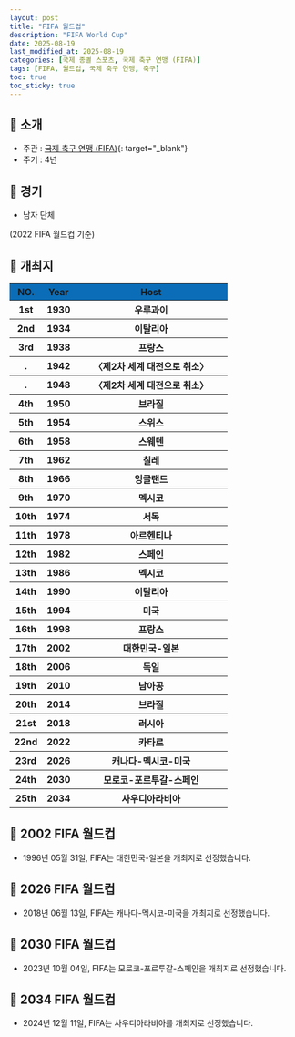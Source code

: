 ```yaml
---
layout: post
title: "FIFA 월드컵"
description: "FIFA World Cup"
date: 2025-08-19
last_modified_at: 2025-08-19
categories: [국제 종별 스포츠, 국제 축구 연맹 (FIFA)]
tags: [FIFA, 월드컵, 국제 축구 연맹, 축구]
toc: true
toc_sticky: true
---
```

## 📜 소개
* 주관 : [국제 축구 연맹 (FIFA)](https://www.fifa.com/){: target="_blank"}
* 주기 : 4년

## 📜 경기
* 남자 단체

(2022 FIFA 월드컵 기준)

## 📜 개최지
<html>

<head>
    <meta charset="UTF-8">
</head>

<body>
    <table>
        <tr style="background: #0B6DB7;">
            <th style="width: 15%; font-weight: bold;">NO.</th>
            <th style="width: 15%; font-weight: bold;">Year</th>
            <th style="width: 70%; font-weight: bold;">Host</th>
        </tr>
        <tr>
            <th>1st</th>
            <th>1930</th>
            <th>우루과이</th>
        </tr>
        <tr>
            <th>2nd</th>
            <th>1934</th>
            <th>이탈리아</th>
        </tr>
        <tr>
            <th>3rd</th>
            <th>1938</th>
            <th>프랑스</th>
        </tr>
        <tr>
            <th>.</th>
            <th>1942</th>
            <th>〈제2차 세계 대전으로 취소〉</th>
        </tr>
        <tr>
            <th>.</th>
            <th>1948</th>
            <th>〈제2차 세계 대전으로 취소〉</th>
        </tr>
        <tr>
            <th>4th</th>
            <th>1950</th>
            <th>브라질</th>
        </tr>
        <tr>
            <th>5th</th>
            <th>1954</th>
            <th>스위스</th>
        </tr>
        <tr>
            <th>6th</th>
            <th>1958</th>
            <th>스웨덴</th>
        </tr>
        <tr>
            <th>7th</th>
            <th>1962</th>
            <th>칠레</th>
        </tr>
        <tr>
            <th>8th</th>
            <th>1966</th>
            <th>잉글랜드</th>
        </tr>
        <tr>
            <th>9th</th>
            <th>1970</th>
            <th>멕시코</th>
        </tr>
        <tr>
            <th>10th</th>
            <th>1974</th>
            <th>서독</th>
        </tr>
        <tr>
            <th>11th</th>
            <th>1978</th>
            <th>아르헨티나</th>
        </tr>
        <tr>
            <th>12th</th>
            <th>1982</th>
            <th>스페인</th>
        </tr>
        <tr>
            <th>13th</th>
            <th>1986</th>
            <th>멕시코</th>
        </tr>
        <tr>
            <th>14th</th>
            <th>1990</th>
            <th>이탈리아</th>
        </tr>
        <tr>
            <th>15th</th>
            <th>1994</th>
            <th>미국</th>
        </tr>
        <tr>
            <th>16th</th>
            <th>1998</th>
            <th>프랑스</th>
        </tr>
        <tr>
            <th><span class="korea-host">17th</span></th>
            <th><span class="korea-host">2002</span></th>
            <th><span class="korea-host">대한민국</span>-일본</th>
        </tr>
        <tr>
            <th>18th</th>
            <th>2006</th>
            <th>독일</th>
        </tr>
        <tr>
            <th>19th</th>
            <th>2010</th>
            <th>남아공</th>
        </tr>
        <tr>
            <th>20th</th>
            <th>2014</th>
            <th>브라질</th>
        </tr>
        <tr>
            <th>21st</th>
            <th>2018</th>
            <th>러시아</th>
        </tr>
        <tr>
            <th>22nd</th>
            <th>2022</th>
            <th>카타르</th>
        </tr>
        <tr>
            <th>23rd</th>
            <th>2026</th>
            <th>캐나다-멕시코-미국</th>
        </tr>
        <tr>
            <th>24th</th>
            <th>2030</th>
            <th>모로코-포르투갈-스페인</th>
        </tr>
        <tr>
            <th>25th</th>
            <th>2034</th>
            <th>사우디아라비아</th>
        </tr>
    </table>
</body>

</html>

## 📜 2002 FIFA 월드컵
* 1996년 05월 31일, FIFA는 <span class="korea-host">대한민국</span>-<span class="foreign-host">일본</span>을 개최지로 선정했습니다.

## 📜 2026 FIFA 월드컵
* 2018년 06월 13일, FIFA는 <span class="foreign-host">캐나다-멕시코-미국</span>을 개최지로 선정했습니다.

## 📜 2030 FIFA 월드컵
* 2023년 10월 04일, FIFA는 <span class="foreign-host">모로코-포르투갈-스페인</span>을 개최지로 선정했습니다.

## 📜 2034 FIFA 월드컵
* 2024년 12월 11일, FIFA는 <span class="foreign-host">사우디아라비아</span>를 개최지로 선정했습니다.
